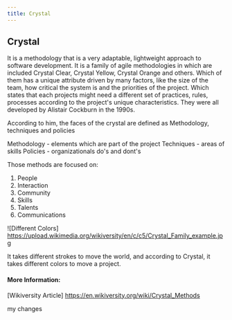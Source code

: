 ```yaml
---
title: Crystal
---
```

## Crystal

It is a methodology that is a very adaptable, lightweight approach to software development. It is a family of agile methodologies in which are included Crystal Clear, Crystal Yellow, Crystal Orange and others. Which of them has a unique attribute driven by many factors, like the size of the team, how critical the system is and the priorities of the project. Which states that each projects might need a different set of practices, rules, processes according to the project's unique characteristics.
They were all developed by Alistair Cockburn in the 1990s. 

According to him, the faces of the crystal are defined as Methodology, techniques and policies

Methodology - elements which are part of the project
Techniques - areas of skills
Policies - organizationals do's and dont's

Those methods are focused on:
1. People
2. Interaction
3. Community
4. Skills
5. Talents
6. Communications

![Different Colors] https://upload.wikimedia.org/wikiversity/en/c/c5/Crystal_Family_example.jpg


It takes different strokes to move the world, and according to Crystal, it takes different colors to move a project. 

#### More Information:
<!-- Please add any articles you think might be helpful to read before writing the article -->

[Wikiversity Article] https://en.wikiversity.org/wiki/Crystal_Methods


my changes
